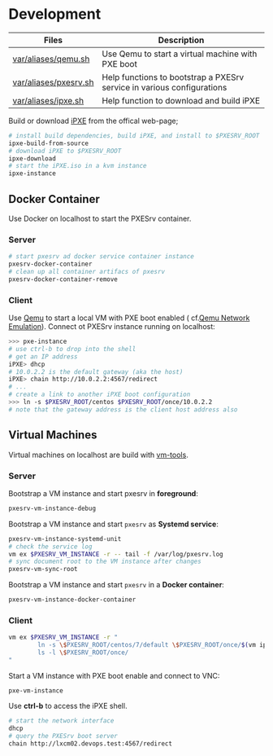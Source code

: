 # Development

Files                        | Description
-----------------------------|------------------------
[var/aliases/qemu.sh][04]    | Use Qemu to start a virtual machine with PXE boot
[var/aliases/pxesrv.sh][08]  | Help functions to bootstrap a PXESrv service in various configurations
[var/aliases/ipxe.sh][07]    | Help function to download and build iPXE

Build or download [iPXE][ip] from the offical web-page;

```bash
# install build dependencies, build iPXE, and install to $PXESRV_ROOT
ipxe-build-from-source
# download iPXE to $PXESRV_ROOT
ipxe-download
# start the iPXE.iso in a kvm instance
ipxe-instance
```

[ip]: https://git.ipxe.org/ipxe.git

## Docker Container

Use Docker on localhost to start the PXESrv container.

### Server

```bash
# start pxesrv ad docker service container instance
pxesrv-docker-container
# clean up all container artifacs of pxesrv
pxesrv-docker-container-remove
```

### Client

Use [Qemu][03] to start a local VM with PXE boot enabled 
( cf.[Qemu Network Emulation][02]). Connect ot PXESrv 
instance running on localhost:

```bash
>>> pxe-instance
# use ctrl-b to drop into the shell
# get an IP address
iPXE> dhcp
# 10.0.2.2 is the default gateway (aka the host)
iPXE> chain http://10.0.2.2:4567/redirect
# ...
# create a link to another iPXE boot configuration
>>> ln -s $PXESRV_ROOT/centos $PXESRV_ROOT/once/10.0.2.2
# note that the gateway address is the client host address also
```

## Virtual Machines

Virtual machines on localhost are build with [vm-tools][12].

### Server

Bootstrap a VM instance and start pxesrv in **foreground**:

```bash
pxesrv-vm-instance-debug
```

Bootstrap a VM instance and start `pxesrv` as **Systemd service**:

```bash
pxesrv-vm-instance-systemd-unit
# check the service log
vm ex $PXESRV_VM_INSTANCE -r -- tail -f /var/log/pxesrv.log
# sync document root to the VM instance after changes
pxesrv-vm-sync-root
```

Bootstrap a VM instance and start `pxesrv` in a **Docker container**:

```bash
pxesrv-vm-instance-docker-container
```

### Client

```bash
vm ex $PXESRV_VM_INSTANCE -r "
        ln -s \$PXESRV_ROOT/centos/7/default \$PXESRV_ROOT/once/$(vm ip $PXE_VM_INSTANCE)
        ls -l \$PXESRV_ROOT/once/
"
```


Start a VM instance with PXE boot enable and connect to VNC:

```
pxe-vm-instance
```

Use **ctrl-b** to access the iPXE shell.

```bash
# start the network interface
dhcp
# query the PXESrv boot server
chain http://lxcm02.devops.test:4567/redirect
```



[02]: https://qemu.weilnetz.de/doc/qemu-doc.html#pcsys_005fnetwork "Qemu Network Emulation"
[03]: https://www.qemu.org/ "Qemu home-page"
[04]: var/aliases/qemu.sh
[07]: var/aliases/ipxe.sh
[08]: var/aliases/pxesrv.sh
[12]: https://github.com/vpenso/vm-tools "vm-tools home-page"
